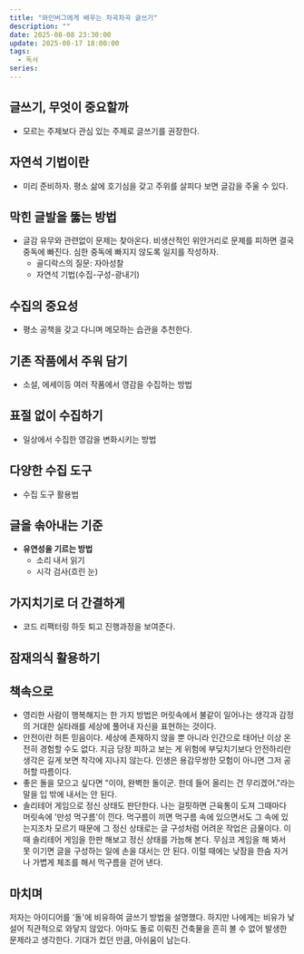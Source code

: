 ```yaml
---
title: "와인버그에게 배우는 차곡차곡 글쓰기"
description: ""
date: 2025-08-08 23:30:00
update: 2025-08-17 18:00:00
tags:
  - 독서
series: 
---
```


## 글쓰기, 무엇이 중요할까

- 모르는 주제보다 관심 있는 주제로 글쓰기를 권장한다.

## 자연석 기법이란

- 미리 준비하자. 평소 삶에 호기심을 갖고 주위를 살피다 보면 글감을 주울 수 있다.

## 막힌 글발을 뚫는 방법

- 글감 유무와 관련없이 문제는 찾아온다. 비생산적인 위안거리로 문제를 피하면 결국 중독에 빠진다. 심한 중독에 빠지지 않도록 일지를 작성하자.
    - 골디락스의 질문: 자아성찰
    - 자연석 기법(수집-구성-광내기)

## 수집의 중요성

- 평소 공책을 갖고 다니며 메모하는 습관을 추천한다.

## 기존 작품에서 주워 담기

- 소설, 에세이등 여러 작품에서 영감을 수집하는 방법

## 표절 없이 수집하기

- 일상에서 수집한 영감을 변화시키는 방법

## 다양한 수집 도구

- 수집 도구 활용법

## 글을 솎아내는 기준

- **유연성을 기르는 방법**
    - 소리 내서 읽기
    - 시각 검사(흐린 눈)

## 가지치기로 더 간결하게

- 코드 리팩터링 하듯 퇴고 진행과정을 보여준다.

## 잠재의식 활용하기

## 책속으로

- 영리한 사람이 행복해지는 한 가지 방법은 머릿속에서 불같이 일어나는 생각과 감정의 거대한 실타래를 세상에 풀어내 자신을 표현하는 것이다.
- 안전이란 허튼 믿음이다. 세상에 존재하지 않을 뿐 아니라 인간으로 태어난 이상 온전히 경험할 수도 없다. 지금 당장 피하고 보는 게 위험에 부딪치기보다
  안전하리란 생각은 길게 보면 착각에 지나지 않는다. 인생은 용감무쌍한 모험이 아니면 그저 공허할 따름이다.
- 좋은 돌을 모으고 싶다면 "이야, 완벽한 돌이군. 한데 들어 올리는 건 무리겠어."라는 말을 입 밖에 내서는 안 된다.
- 솔리테어 게임으로 정신 상태도 판단한다. 나는 걸핏하면 근육통이 도져 그때마다 머릿속에 '만성 먹구름'이 낀다. 먹구름이 끼면 먹구름 속에 있으면서도 그 속에 있는지조차 모르기 때문에 그 정신 상태로는
  글 구성처럼 어려운 작업은 금물이다. 이때 솔리테어 게임을 한판 해보고 정신 상태를 가늠해 본다. 무심코 게임을 해 봐서 못 이기면 글을 구성하는 일에 손을 대서는 안 된다. 이럴 때에는 낮잠을 한숨 자거나
  가볍게 체조를 해서 먹구름을 걷어 낸다.

## 마치며

저자는 아이디어를 '돌'에 비유하여 글쓰기 방법을 설명했다. 하지만 나에게는 비유가 낯설어 직관적으로 와닿지 않았다. 아마도 돌로 이뤄진 건축물을 흔히 볼 수 없어 발생한 문제라고 생각한다.
기대가 컸던 만큼, 아쉬움이 남는다.

